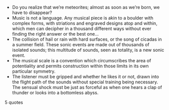  - Do you realize that we’re meteorites; almost as soon as we’re born, we have to disappear?
 - Music is not a language. Any musical piece is akin to a boulder with complex forms, with striations and engraved designs atop and within, which men can decipher in a thousand different ways without ever finding the right answer or the best one...
 - The collision of hail or rain with hard surfaces, or the song of cicadas in a summer field. These sonic events are made out of thousands of isolated sounds; this multitude of sounds, seen as totality, is a new sonic event.
 - The musical scale is a convention which circumscribes the area of potentiality and permits construction within those limits in its own particular symmetry.
 - The listener must be gripped and whether he likes it or not, drawn into the flight path of the sounds without special training being necessary. The sensual shock must be just as forceful as when one hears a clap of thunder or looks into a bottomless abyss.

5 quotes